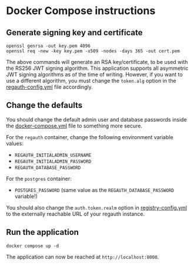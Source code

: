 # Docker Compose instructions

## Generate signing key and certificate

```shell
openssl genrsa -out key.pem 4096
openssl req -new -key key.pem -x509 -nodes -days 365 -out cert.pem
```

The above commands will generate an RSA key/certificate, to be used with the RS256 JWT signing algorithm.
This application supports all asymmetric JWT signing algorithms as of the time of writing.
However, if you want to use a different algorithm, you must change the `token.alg` option in
the [regauth-config.yml](regauth-config.yml) file accordingly.

## Change the defaults

You should change the default admin user and database passwords inside the [docker-compose.yml](docker-compose.yml) file
to something more secure.

For the `regauth` container, change the following environment variable values:

- `REGAUTH_INITIALADMIN_USERNAME`
- `REGAUTH_INITIALADMIN_PASSWORD`
- `REGAUTH_DATABASE_PASSWORD`

For the `postgres` container:

- `POSTGRES_PASSWORD` (same value as the `REGAUTH_DATABASE_PASSWORD` variable!)

You should also change the `auth.token.realm` option in [registry-config.yml](registry-config.yml) to the externally reachable URL of your regauth instance.

## Run the application

```shell
docker compose up -d
```

The application can now be reached at `http://localhost:8000`.

